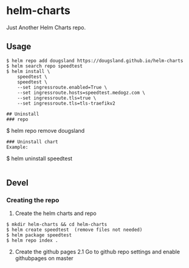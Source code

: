 # helm-charts
Just Another Helm Charts repo.

## Usage
```
$ helm repo add dougsland https://dougsland.github.io/helm-charts  
$ helm search repo speedtest  
$ helm install \
    speedtest \
    speedtest \
    --set ingressroute.enabled=True \
    --set ingressroute.hosts=speedtest.medogz.com \
    --set ingressroute.tls=true \
    --set ingressroute.tls=tls-traefikv2

## Uninstall
### repo
```
$ helm repo remove dougsland
```
### Uninstall chart
Example:
```
$ helm uninstall speedtest
```
```
## Devel
### Creating the repo
1. Create the helm charts and repo  
```
$ mkdir helm-charts && cd helm-charts  
$ helm create speedtest  (remove files not needed)  
$ helm package speedtest  
$ helm repo index .  
```

2. Create the github pages
2.1 Go to github repo settings and enable githubpages on master
